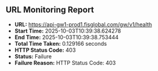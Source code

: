 ## URL Monitoring Report

- **URL:** https://api-gw1-prod1.fisglobal.com/gw/v1/health
- **Start Time:** 2025-10-03T10:39:38.624278
- **End Time:** 2025-10-03T10:39:38.753444
- **Total Time Taken:** 0.129166 seconds
- **HTTP Status Code:** 403
- **Status:** Failure
- **Failure Reason:** HTTP Status Code: 403
